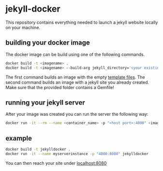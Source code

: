 # jekyll-docker
This repository contains everything needed to launch a jekyll website locally on your machine.

## building your docker image
The docker image can be build using one of the following commands.

```bash
docker build -t <imagename> .
docker build -t <imagename> --build-arg jekyll_directory='<your existing directoy>' .
```
The first command builds an image with the empty [template files](default_jekyll).
The second command builds an image with a jekyll site you already created. Make sure that the provided folder contains a Gemfile!

## running your jekyll server
After your image was created you can run the server the following way:
```bash
docker run -it --rm --name <container_name> -p "<host port>:4000" <imagename[:tag]>
```

## example
```bash
docker build -t jekylldocker .
docker run -it --name myserverinstance -p "4000:8080" jekylldocker
```
You can then reach your site under [localhost:8080](http://localhost:8080)
